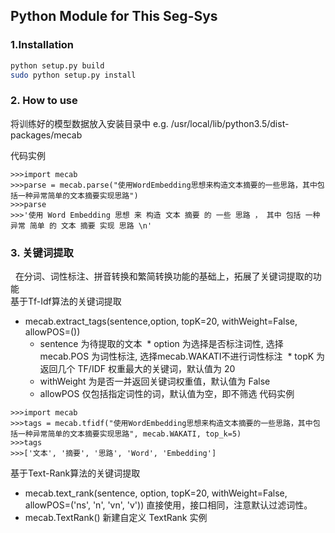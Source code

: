 ## Python Module for This Seg-Sys

### 1.Installation   
```sh
python setup.py build
sudo python setup.py install 
```   

### 2. How to use 
   
将训练好的模型数据放入安装目录中
e.g. /usr/local/lib/python3.5/dist-packages/mecab   
   
代码实例
```pycon
>>>import mecab
>>>parse = mecab.parse("使用WordEmbedding思想来构造文本摘要的一些思路，其中包括一种异常简单的文本摘要实现思路")
>>>parse
>>>'使用 Word Embedding 思想 来 构造 文本 摘要 的 一些 思路 ， 其中 包括 一种 异常 简单 的 文本 摘要 实现 思路 \n'
```
   
### 3. 关键词提取
   
在分词、词性标注、拼音转换和繁简转换功能的基础上，拓展了关键词提取的功能   
基于Tf-Idf算法的关键词提取
* mecab.extract_tags(sentence,option, topK=20, withWeight=False, allowPOS=())
  * sentence 为待提取的文本
  * option 为选择是否标注词性, 选择mecab.POS 为词性标注, 选择mecab.WAKATI不进行词性标注
  * topK 为返回几个 TF/IDF 权重最大的关键词，默认值为 20
  * withWeight 为是否一并返回关键词权重值，默认值为 False
  * allowPOS 仅包括指定词性的词，默认值为空，即不筛选
代码实例
```pycon
>>>import mecab
>>>tags = mecab.tfidf("使用WordEmbedding思想来构造文本摘要的一些思路，其中包括一种异常简单的文本摘要实现思路", mecab.WAKATI, top_k=5)
>>>tags
>>>['文本', '摘要', '思路', 'Word', 'Embedding']
```
基于Text-Rank算法的关键词提取
* mecab.text_rank(sentence, option, topK=20, withWeight=False, allowPOS=('ns', 'n', 'vn', 'v')) 直接使用，接口相同，注意默认过滤词性。
* mecab.TextRank() 新建自定义 TextRank 实例
